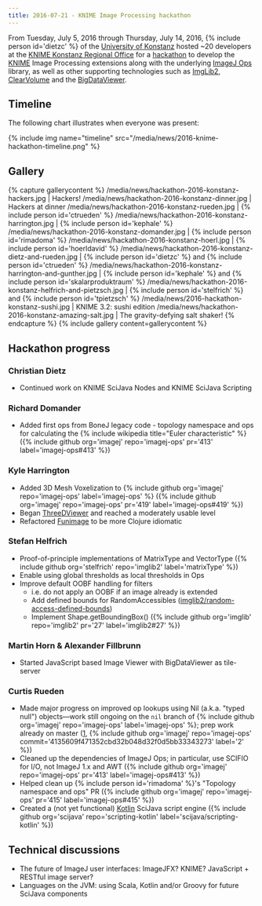 ```yaml
---
title: 2016-07-21 - KNIME Image Processing hackathon
---
```


From Tuesday, July 5, 2016 through Thursday, July 14, 2016, {% include person id='dietzc' %} of the [University of Konstanz](http://www.uni-konstanz.de/en/welcome/) hosted \~20 developers at the [KNIME Konstanz Regional Office](https://www.knime.org/contact) for a [hackathon](/events/hackathons) to develop the [KNIME](/software/knime) Image Processing extensions along with the underlying [ImageJ Ops](/libs/imagej-ops) library, as well as other supporting technologies such as [ImgLib2](/libs/imglib2), [ClearVolume](/plugins/clearvolume) and the [BigDataViewer](/plugins/bdv).

## Timeline

The following chart illustrates when everyone was present:

{% include img name="timeline" src="/media/news/2016-knime-hackathon-timeline.png" %}

<!-- The above image was rendered by MediaWiki. Original data, as converted, follows:

<timeline> Preset = TimeHorizontal_AutoPlaceBars_UnitYear

ImageSize = width:600

Colors =

 id:c01 value:blue
 id:c02 value:red
 id:c03 value:green
 id:c04 value:black
 id:c05 value:magenta
 id:c06 value:teal
 id:c07 value:yelloworange
 id:c08 value:skyblue
 id:c09 value:claret
 id:c10 value:oceanblue
 id:c11 value:purple
 id:c12 value:powderblue
 id:c13 value:coral
 id:c14 value:redorange
 id:c15 value:kelleygreen
 id:c16 value:orange
 id:c17 value:lightpurple
 id:c18 value:tan2
 id:c19 value:gray(0.3)
 id:c20 value:blue
 id:c21 value:red
 id:c22 value:green
 id:c23 value:black
 id:c24 value:magenta
 id:c25 value:teal
 id:gridLine value:gray(0.5)
 id:gridCanvas value:gray(0.8)

BackgroundColors = canvas:gridCanvas

Period = from:5 till:14

ScaleMajor = unit:year increment:1 start:5 grid:white

LineData =

 at:5 color:gridLine layer:back width:0.5
 at:6 color:gridLine layer:back width:0.5
 at:7 color:gridLine layer:back width:0.5
 at:8 color:gridLine layer:back width:0.5
 at:9 color:gridLine layer:back width:0.5
 at:10 color:gridLine layer:back width:0.5
 at:11 color:gridLine layer:back width:0.5
 at:12 color:gridLine layer:back width:0.5
 at:13 color:gridLine layer:back width:0.5
 at:14 color:gridLine layer:back width:0.5

BarData=

 barset:Hackers

PlotData=

 width:15 
 fontsize:M
 textcolor:white
 align:left 
 anchor:from 
 shift:(4,-4) 
 color:black

 barSet:Hackers
 color:c01 from:11 till:14 text:"Tim-Oliver Buchholz (UniKN)"
 color:c02 from:8 till:9 text:"Joshy Cyriac (USB, 4Quant)"
 color:c03 from:7 till:13 text:"Richard Domander (RVC)"
 color:c04 from:7 till:10 text:"Kevin Mader (4Quant, ETHZ)"
 color:c05 from:7 till:10 text:"Simon Schmid (UniKN)"
 color:c06 from:7 till:9 text:"Marcel Wiedenmann (UniKN)"
 color:c07 from:7 till:8 text:"Jan Eglinger (FMI Basel)"
 color:c08 from:5 till:13 text:"Kyle Harrington (HMS)"
 color:c09 from:6 till:12 text:"Curtis Rueden (UW-Madison)"
 color:c10 from:5 till:14 text:"Christian Dietz (UniKN)"
 color:c11 from:5 till:14 text:"Patrick Winter (UniKN)"
 color:c12 from:5 till:14 text:"Tobias Pietzsch (MPI-CBG)"
 color:c13 from:5 till:14 text:"Ulrik Günther (MPI-CBG)"
 color:c14 from:5 till:14 text:"Martin Horn (UniKN)"
 color:c15 from:5 till:14 text:"Andreas Burger (UniKN)"
 color:c16 from:5 till:14 text:"Alexander FIllbrunn (UniKN)"
 color:c17 from:5 till:14 text:"David Hörl (LMU Munich / MDC Berlin)"
 color:c18 from:5 till:13 text:"Jonathan Hale (UniKN)"
 color:c19 from:5 till:12 text:"Nico Hoffmann (TUD)"
 color:c20 from:5 till:9 text:"Stefan Helfrich (UniKN)"
 color:c21 from:5 till:8 text:"Cyril Mongis (Uni-Heidelberg)"

</timeline>
-->

## Gallery

{% capture gallerycontent %}
/media/news/hackathon-2016-konstanz-hackers.jpg | Hackers!
/media/news/hackathon-2016-konstanz-dinner.jpg | Hackers at dinner
/media/news/hackathon-2016-konstanz-rueden.jpg | {% include person id='ctrueden' %}
/media/news/hackathon-2016-konstanz-harrington.jpg | {% include person id='kephale' %}
/media/news/hackathon-2016-konstanz-domander.jpg | {% include person id='rimadoma' %}
/media/news/hackathon-2016-konstanz-hoerl.jpg | {% include person id='hoerldavid' %}
/media/news/hackathon-2016-konstanz-dietz-and-rueden.jpg | {% include person id='dietzc' %} and {% include person id='ctrueden' %}
/media/news/hackathon-2016-konstanz-harrington-and-gunther.jpg | {% include person id='kephale' %} and {% include person id='skalarproduktraum' %}
/media/news/hackathon-2016-konstanz-helfrich-and-pietzsch.jpg | {% include person id='stelfrich' %} and {% include person id='tpietzsch' %}
/media/news/2016-hackathon-konstanz-sushi.jpg | KNIME 3.2: sushi edition
/media/news/hackathon-2016-konstanz-amazing-salt.jpg | The gravity-defying salt shaker!
{% endcapture %}
{% include gallery content=gallerycontent %}

## Hackathon progress

### Christian Dietz

-   Continued work on KNIME SciJava Nodes and KNIME SciJava Scripting

### Richard Domander

-   Added first ops from BoneJ legacy code - topology namespace and ops for calculating the {% include wikipedia title="Euler characteristic" %} ({% include github org='imagej' repo='imagej-ops' pr='413' label='imagej-ops\#413' %})

### Kyle Harrington

-   Added 3D Mesh Voxelization to {% include github org='imagej' repo='imagej-ops' label='imagej-ops' %} ({% include github org='imagej' repo='imagej-ops' pr='419' label='imagej-ops\#419' %})
-   Began [ThreeDViewer](/plugins/sciview) and reached a moderately usable level
-   Refactored [Funimage](/software/funimagej) to be more Clojure idiomatic

### Stefan Helfrich

-   Proof-of-principle implementations of MatrixType and VectorType ({% include github org='stelfrich' repo='imglib2' label='matrixType' %})
-   Enable using global thresholds as local thresholds in Ops
-   Improve default OOBF handling for filters
    -   i.e. do not apply an OOBF if an image already is extended
    -   Add defined bounds for RandomAccessibles ([imglib2/random-access-defined-bounds](https://github.com/stelfrich/imglib2/tree/random-access-defined-bounds))
    -   Implement Shape.getBoundingBox() ({% include github org='imglib' repo='imglib2' pr='27' label='imglib2\#27' %})

### Martin Horn & Alexander Fillbrunn

-   Started JavaScript based Image Viewer with BigDataViewer as tile-server

### Curtis Rueden

-   Made major progress on improved op lookups using Nil (a.k.a. "typed null") objects—work still ongoing on the `nil` branch of {% include github org='imagej' repo='imagej-ops' label='imagej-ops' %}; prep work already on master ([1](https://github.com/imagej/imagej-ops/compare/fd2d9c5b8974d77976dabc53ba973d2a52ee465a%5E...226fc2114f0d68786f4a27b8fa498f18681379bf), {% include github org='imagej' repo='imagej-ops' commit='4135609f471352cbd32b048d32f0d5bb33343273' label='2' %})
-   Cleaned up the dependencies of ImageJ Ops; in particular, use SCIFIO for I/O, not ImageJ 1.x and AWT ({% include github org='imagej' repo='imagej-ops' pr='413' label='imagej-ops\#413' %})
-   Helped clean up {% include person id='rimadoma' %}'s "Topology namespace and ops" PR ({% include github org='imagej' repo='imagej-ops' pr='415' label='imagej-ops\#415' %})
-   Created a (not yet functional) [Kotlin](https://kotlinlang.org/) SciJava script engine ({% include github org='scijava' repo='scripting-kotlin' label='scijava/scripting-kotlin' %})

## Technical discussions

-   The future of ImageJ user interfaces: ImageJFX? KNIME? JavaScript + RESTful image server?
-   Languages on the JVM: using Scala, Kotlin and/or Groovy for future SciJava components

   
